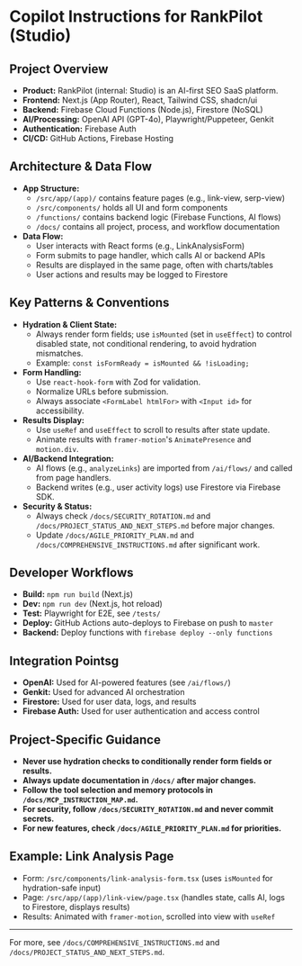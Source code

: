 # Copilot Instructions for RankPilot (Studio)

## Project Overview

- **Product:** RankPilot (internal: Studio) is an AI-first SEO SaaS platform.
- **Frontend:** Next.js (App Router), React, Tailwind CSS, shadcn/ui
- **Backend:** Firebase Cloud Functions (Node.js), Firestore (NoSQL)
- **AI/Processing:** OpenAI API (GPT-4o), Playwright/Puppeteer, Genkit
- **Authentication:** Firebase Auth
- **CI/CD:** GitHub Actions, Firebase Hosting

## Architecture & Data Flow

- **App Structure:**
  - `/src/app/(app)/` contains feature pages (e.g., link-view, serp-view)
  - `/src/components/` holds all UI and form components
  - `/functions/` contains backend logic (Firebase Functions, AI flows)
  - `/docs/` contains all project, process, and workflow documentation
- **Data Flow:**
  - User interacts with React forms (e.g., LinkAnalysisForm)
  - Form submits to page handler, which calls AI or backend APIs
  - Results are displayed in the same page, often with charts/tables
  - User actions and results may be logged to Firestore

## Key Patterns & Conventions

- **Hydration & Client State:**
  - Always render form fields; use `isMounted` (set in `useEffect`) to control disabled state, not conditional rendering, to avoid hydration mismatches.
  - Example: `const isFormReady = isMounted && !isLoading;`
- **Form Handling:**
  - Use `react-hook-form` with Zod for validation.
  - Normalize URLs before submission.
  - Always associate `<FormLabel htmlFor>` with `<Input id>` for accessibility.
- **Results Display:**
  - Use `useRef` and `useEffect` to scroll to results after state update.
  - Animate results with `framer-motion`'s `AnimatePresence` and `motion.div`.
- **AI/Backend Integration:**
  - AI flows (e.g., `analyzeLinks`) are imported from `/ai/flows/` and called from page handlers.
  - Backend writes (e.g., user activity logs) use Firestore via Firebase SDK.
- **Security & Status:**
  - Always check `/docs/SECURITY_ROTATION.md` and `/docs/PROJECT_STATUS_AND_NEXT_STEPS.md` before major changes.
  - Update `/docs/AGILE_PRIORITY_PLAN.md` and `/docs/COMPREHENSIVE_INSTRUCTIONS.md` after significant work.

## Developer Workflows

- **Build:** `npm run build` (Next.js)
- **Dev:** `npm run dev` (Next.js, hot reload)
- **Test:** Playwright for E2E, see `/tests/`
- **Deploy:** GitHub Actions auto-deploys to Firebase on push to `master`
- **Backend:** Deploy functions with `firebase deploy --only functions`

## Integration Pointsg

- **OpenAI:** Used for AI-powered features (see `/ai/flows/`)
- **Genkit:** Used for advanced AI orchestration
- **Firestore:** Used for user data, logs, and results
- **Firebase Auth:** Used for user authentication and access control

## Project-Specific Guidance

- **Never use hydration checks to conditionally render form fields or results.**
- **Always update documentation in `/docs/` after major changes.**
- **Follow the tool selection and memory protocols in `/docs/MCP_INSTRUCTION_MAP.md`.**
- **For security, follow `/docs/SECURITY_ROTATION.md` and never commit secrets.**
- **For new features, check `/docs/AGILE_PRIORITY_PLAN.md` for priorities.**

## Example: Link Analysis Page

- Form: `/src/components/link-analysis-form.tsx` (uses `isMounted` for hydration-safe input)
- Page: `/src/app/(app)/link-view/page.tsx` (handles state, calls AI, logs to Firestore, displays results)
- Results: Animated with `framer-motion`, scrolled into view with `useRef`

---

For more, see `/docs/COMPREHENSIVE_INSTRUCTIONS.md` and `/docs/PROJECT_STATUS_AND_NEXT_STEPS.md`.
